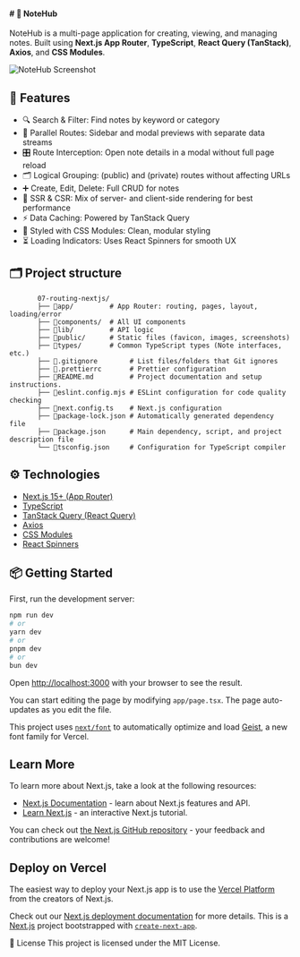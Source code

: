 #### # 📝 NoteHub

NoteHub is a multi-page application for creating, viewing, and managing notes. Built using **Next.js App Router**, **TypeScript**, **React Query (TanStack)**, **Axios**, and **CSS Modules**.

![NoteHub Screenshot](https://github.com/Ded-Goit/06-notehub-nextjs/blob/main/public/note_hub.png)

## 🚀 Features

- 🔍 Search & Filter: Find notes by keyword or category
- 🧩 Parallel Routes: Sidebar and modal previews with separate data streams
- 🎛️ Route Interception: Open note details in a modal without full page reload
- 🗂️ Logical Grouping: (public) and (private) routes without affecting URLs
- ➕ Create, Edit, Delete: Full CRUD for notes
- 🧠 SSR & CSR: Mix of server- and client-side rendering for best performance
- ⚡ Data Caching: Powered by TanStack Query
- 🎨 Styled with CSS Modules: Clean, modular styling
- ⏳ Loading Indicators: Uses React Spinners for smooth UX

## 🗂 Project structure

           07-routing-nextjs/
           ├── 📁app/         # App Router: routing, pages, layout, loading/error
           ├── 📁components/  # All UI components
           ├── 📁lib/         # API logic
           ├── 📁public/      # Static files (favicon, images, screenshots)
           ├── 📁types/       # Common TypeScript types (Note interfaces, etc.)
           ├── 📄.gitignore        # List files/folders that Git ignores
           ├── 📄.prettierrс       # Prettier configuration
           ├── 📄README.md         # Project documentation and setup instructions.
           ├── 📄eslint.config.mjs # ESLint configuration for code quality checking
           ├── 📄next.config.ts    # Next.js configuration
           ├── 📄package-lock.json # Automatically generated dependency file
           ├── 📄package.json      # Main dependency, script, and project description file
           └── 📄tsconfig.json     # Configuration for TypeScript compiler

## ⚙️ Technologies

- [ Next.js 15+ (App Router)](https://nextjs.org/)
- [TypeScript](https://www.typescriptlang.org/)
- [TanStack Query (React Query)](https://tanstack.com/query/latest)
- [Axios](https://axios-http.com/)
- [CSS Modules](https://github.com/css-modules/css-modules)
- [React Spinners](https://www.davidhu.io/react-spinners/)

## 📦 Getting Started

First, run the development server:

```bash
npm run dev
# or
yarn dev
# or
pnpm dev
# or
bun dev
```

Open [http://localhost:3000](http://localhost:3000) with your browser to see the result.

You can start editing the page by modifying `app/page.tsx`. The page auto-updates as you edit the file.

This project uses [`next/font`](https://nextjs.org/docs/app/building-your-application/optimizing/fonts) to automatically optimize and load [Geist](https://vercel.com/font), a new font family for Vercel.

## Learn More

To learn more about Next.js, take a look at the following resources:

- [Next.js Documentation](https://nextjs.org/docs) - learn about Next.js features and API.
- [Learn Next.js](https://nextjs.org/learn) - an interactive Next.js tutorial.

You can check out [the Next.js GitHub repository](https://github.com/vercel/next.js) - your feedback and contributions are welcome!

## Deploy on Vercel

The easiest way to deploy your Next.js app is to use the [Vercel Platform](https://vercel.com/new?utm_medium=default-template&filter=next.js&utm_source=create-next-app&utm_campaign=create-next-app-readme) from the creators of Next.js.

Check out our [Next.js deployment documentation](https://nextjs.org/docs/app/building-your-application/deploying) for more details.
This is a [Next.js](https://nextjs.org) project bootstrapped with [`create-next-app`](https://nextjs.org/docs/app/api-reference/cli/create-next-app).

📄 License
This project is licensed under the MIT License.
